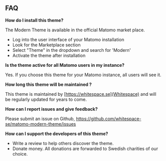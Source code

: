 ## FAQ

__How do I install this theme?__

The Modern Theme is available in the official Matomo market place.

- Log into the user interface of your Matomo installation
- Look for the Marketplace section
- Select "Theme" in the dropdown and search for 'Modern'
- Activate the theme after installation

__Is the theme active for all Matomo users in my instance?__

Yes. If you choose this theme for your Matomo instance, all users will see it.

__How long this theme will be maintained ?__

This theme is maintained by [https://whitespace.se](Whitespace) and will be regularly updated for years to come.

__How can I report issues and give feedback?__

Please submit an issue on Github, https://github.com/whitespace-se/matomo-modern-theme/issues

__How can I support the developers of this theme?__

- Write a review to help others discover the theme.
- Donate money. All donations are forwarded to Swedish charities of our choice.  
